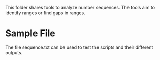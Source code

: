 This folder shares tools to analyze number sequences. The tools aim to identify ranges or find gaps in ranges.

# Sample File

The file sequence.txt can be used to test the scripts and their different outputs.
